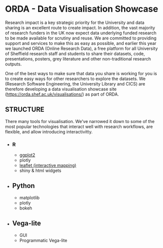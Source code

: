 
# ORDA - Data Visualisation Showcase

Research impact is a key strategic priority for the University and data sharing is an excellent route to create impact. In addition, the vast majority of research funders in the UK now expect data underlying funded research to be made available for scrutiny and reuse. We are committed to providing support and services to make this as easy as possible, and earlier this year we launched ORDA (Online Research Data), a free platform for all University of Sheffield research staff and students to share their datasets, code, presentations, posters, grey literature and other non-traditional research outputs.

One of the best ways to make sure that data you share is working for you is to create easy ways for other researchers to explore the datasets. We (Research Software Engineering, the University Library and CICS) are therefore developing a data visualisation showcase site (https://orda.shef.ac.uk/visualisations/) as part of ORDA. 


## STRUCTURE

There many tools for visualisation. We've narrowed it down to some of the most popular technologies that interact well with research workflows, are flexible, and allow introducing interactivitty.

- ### R
    - [ggplot2]()
    - plotly
    - [leaflet (interactive mapping)](https://markdunning.github.io/orda-dataviz/anna-birdife_v_bioclim_GIS/demo_workflow.nb.html)
    - shiny & html widgets
- ## Python
    - matplotlib
    - plotly
    - bokeh
- ## Vega-lite
    - GUI
    - Programmatic Vega-lite
